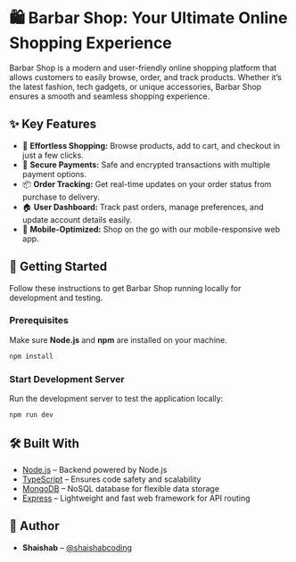 # 🛍️ **Barbar Shop: Your Ultimate Online Shopping Experience**

Barbar Shop is a modern and user-friendly online shopping platform that allows customers to easily browse, order, and track products. Whether it’s the latest fashion, tech gadgets, or unique accessories, Barbar Shop ensures a smooth and seamless shopping experience.

## ✨ **Key Features**

- 🛒 **Effortless Shopping:** Browse products, add to cart, and checkout in just a few clicks.
- 🔐 **Secure Payments:** Safe and encrypted transactions with multiple payment options.
- 📦 **Order Tracking:** Get real-time updates on your order status from purchase to delivery.
- 🏠 **User Dashboard:** Track past orders, manage preferences, and update account details easily.
- 📱 **Mobile-Optimized:** Shop on the go with our mobile-responsive web app.

## 🚀 **Getting Started**

Follow these instructions to get Barbar Shop running locally for development and testing.

### **Prerequisites**

Make sure **Node.js** and **npm** are installed on your machine.

```bash
npm install
```

### **Start Development Server**

Run the development server to test the application locally:

```bash
npm run dev
```

## 🛠️ **Built With**

- [Node.js](https://nodejs.org/) – Backend powered by Node.js
- [TypeScript](https://www.typescriptlang.org/) – Ensures code safety and scalability
- [MongoDB](https://www.mongodb.com/) – NoSQL database for flexible data storage
- [Express](https://expressjs.com/) – Lightweight and fast web framework for API routing

## 👤 **Author**

- **Shaishab** – [@shaishabcoding](https://github.com/shaishabcoding)
